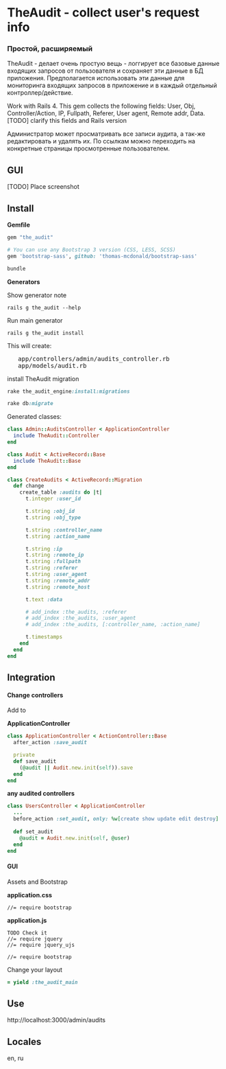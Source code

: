 # TheAudit - collect user's request info

### Простой, расширяемый
<!-- #TODO clarify -->

TheAudit - делает очень простую вещь - логгирует все базовые данные входящих запросов от пользователя и сохраняет эти данные в БД приложения. Предполагается использовать эти данные для мониторинга входящих запросов в приложение и в каждый отдельный контроллер/действие.

Work with Rails 4. This gem collects the following fields:
User, Obj, Controller/Action, IP,
Fullpath, Referer, User agent, 
Remote addr, Data.
[TODO] clarify this fields and Rails version

Администратор может просматривать все записи аудита, а так-же редактировать и удалять их. По ссылкам можно переходить на конкретные страницы просмотренные пользователем.

## GUI
<!-- #TODO Place admin dash picture -->
[TODO] Place screenshot

## Install
**Gemfile**
```ruby
gem "the_audit"

# You can use any Bootstrap 3 version (CSS, LESS, SCSS)
gem 'bootstrap-sass', github: 'thomas-mcdonald/bootstrap-sass'
```

```ruby
bundle
```
**Generators**

Show generator note
```
rails g the_audit --help
```

Run main generator
```
rails g the_audit install
```

This will create:
<pre>
   app/controllers/admin/audits_controller.rb
   app/models/audit.rb
</pre>

install TheAudit migration

```ruby
rake the_audit_engine:install:migrations
```

```ruby
rake db:migrate
```



Generated classes:

```ruby
class Admin::AuditsController < ApplicationController
  include TheAudit::Controller
end
```

```ruby
class Audit < ActiveRecord::Base
  include TheAudit::Base
end
```

```ruby
class CreateAudits < ActiveRecord::Migration
  def change
    create_table :audits do |t|
      t.integer :user_id

      t.string :obj_id
      t.string :obj_type

      t.string :controller_name
      t.string :action_name

      t.string :ip
      t.string :remote_ip
      t.string :fullpath
      t.string :referer
      t.string :user_agent
      t.string :remote_addr
      t.string :remote_host

      t.text :data

      # add_index :the_audits, :referer
      # add_index :the_audits, :user_agent
      # add_index :the_audits, [:controller_name, :action_name]

      t.timestamps
    end
  end
end
```

## Integration

#### Change controllers

Add to

**ApplicationController**
```ruby
class ApplicationController < ActionController::Base
  after_action :save_audit

  private
  def save_audit
    (@audit || Audit.new.init(self)).save
  end
end
```

**any audited controllers**
```ruby
class UsersController < ApplicationController  
  ...
  before_action :set_audit, only: %w[create show update edit destroy]
  
  def set_audit
    @audit = Audit.new.init(self, @user)
  end
end
```

#### GUI

Assets and Bootstrap

**application.css**

```
//= require bootstrap
```

**application.js**

```
TODO Check it
//= require jquery
//= require jquery_ujs

//= require bootstrap
```

Change your layout

```ruby
= yield :the_audit_main
```

## Use

http://localhost:3000/admin/audits

## Locales
en, ru